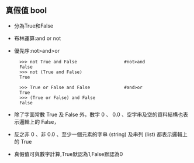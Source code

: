 ## 真假值 bool

* 分為True和False
	
* 布林運算:and or not

* 優先序:not>and>or
	
		>>> not True and False					#not>and
		False
		>>> not (True and False)
		True

		>>> True or False and False				#and>or
		True
		>>> (True or False) and False
		False

* 除了字面常數 True 及 False 外，數字 0 、 0.0 、空字串及空的資料結構也表示邏輯上的 False，
	
* 反之非 0 、非 0.0 、至少一個元素的字串 (string) 及串列 (list) 都表示邏輯上的 True
	
* 真假值可與數字計算,True默認為1,False默認為0
